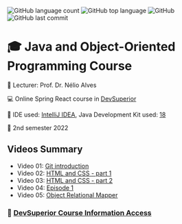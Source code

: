![GitHub language count](https://img.shields.io/github/languages/count/jmmarao/ws-java-course)
![GitHub top language](https://img.shields.io/github/languages/top/jmmarao/ws-java-course)
![GitHub](https://img.shields.io/github/license/jmmarao/ws-java-course)
![GitHub last commit](https://img.shields.io/github/last-commit/jmmarao/ws-java-course)

# :mortar_board: Java and Object-Oriented Programming Course

:triangular_flag_on_post: Lecturer: Prof. Dr. Nélio Alves

:computer: Online Spring React course in [DevSuperior](https://devsuperior.com.br/evento-sds)

:ticket: IDE used: [IntelliJ IDEA](https://www.jetbrains.com/pt-br/idea/), Java Development Kit used: [18](https://www.oracle.com/java/technologies/downloads/)

:calendar: 2nd semester 2022

## Videos Summary

- Video 01: [Git introduction](https://www.youtube.com/watch?v=_hZf1teRFNg&feature=youtu.be&ab_channel=DevSuperior)
- Video 02: [HTML and CSS - part 1](https://www.youtube.com/watch?v=FYgIpVf9TBI&feature=youtu.be&ab_channel=DevSuperior)
- Video 03: [HTML and CSS - part 2](https://www.youtube.com/watch?v=EsQ07Og1yFM&ab_channel=DevSuperior)
- Video 04: [Episode 1](https://www.youtube.com/watch?v=t8CQ6ILCGaM&ab_channel=DevSuperior)
- Video 05: [Object Relational Mapper](https://www.youtube.com/watch?v=nW0k-BSrbbk&ab_channel=DevSuperior)

### :link: [DevSuperior Course Information Access](https://devsuperior.com.br/)